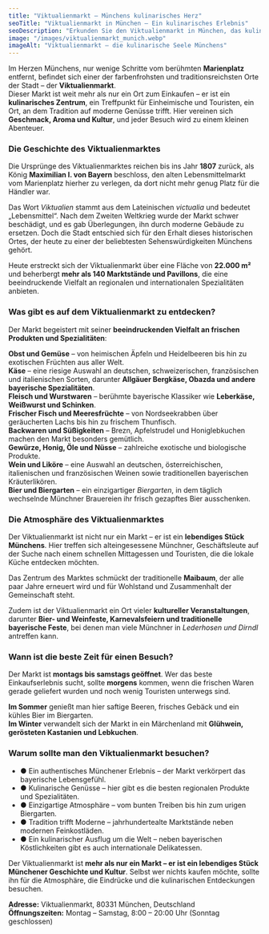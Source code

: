 ```yaml
---
title: "Viktualienmarkt – Münchens kulinarisches Herz"
seoTitle: "Viktualienmarkt in München – Ein kulinarisches Erlebnis"
seoDescription: "Erkunden Sie den Viktualienmarkt in München, das kulinarische Herz der Stadt. Entdecken Sie frische Produkte, lokale Spezialitäten und einzigartige gastronomische Erlebnisse."
image: "/images/viktualienmarkt_munich.webp"
imageAlt: "Viktualienmarkt – die kulinarische Seele Münchens"
---
```


Im Herzen Münchens, nur wenige Schritte vom berühmten **Marienplatz** entfernt, befindet sich einer der farbenfrohsten und traditionsreichsten Orte der Stadt – der **Viktualienmarkt**.  
Dieser Markt ist weit mehr als nur ein Ort zum Einkaufen – er ist ein **kulinarisches Zentrum**, ein Treffpunkt für Einheimische und Touristen, ein Ort, an dem Tradition auf moderne Genüsse trifft. Hier vereinen sich **Geschmack, Aroma und Kultur**, und jeder Besuch wird zu einem kleinen Abenteuer.  

### Die Geschichte des Viktualienmarktes  

Die Ursprünge des Viktualienmarktes reichen bis ins Jahr **1807** zurück, als König **Maximilian I. von Bayern** beschloss, den alten Lebensmittelmarkt vom Marienplatz hierher zu verlegen, da dort nicht mehr genug Platz für die Händler war.  

Das Wort *Viktualien* stammt aus dem Lateinischen *victualia* und bedeutet „Lebensmittel“. Nach dem Zweiten Weltkrieg wurde der Markt schwer beschädigt, und es gab Überlegungen, ihn durch moderne Gebäude zu ersetzen. Doch die Stadt entschied sich für den Erhalt dieses historischen Ortes, der heute zu einer der beliebtesten Sehenswürdigkeiten Münchens gehört.  

Heute erstreckt sich der Viktualienmarkt über eine Fläche von **22.000 m²** und beherbergt **mehr als 140 Marktstände und Pavillons**, die eine beeindruckende Vielfalt an regionalen und internationalen Spezialitäten anbieten.  

### Was gibt es auf dem Viktualienmarkt zu entdecken?  

Der Markt begeistert mit seiner **beeindruckenden Vielfalt an frischen Produkten und Spezialitäten**:  

**Obst und Gemüse** – von heimischen Äpfeln und Heidelbeeren bis hin zu exotischen Früchten aus aller Welt.  
**Käse** – eine riesige Auswahl an deutschen, schweizerischen, französischen und italienischen Sorten, darunter **Allgäuer Bergkäse, Obazda und andere bayerische Spezialitäten**.  
**Fleisch und Wurstwaren** – berühmte bayerische Klassiker wie **Leberkäse, Weißwurst und Schinken**.  
**Frischer Fisch und Meeresfrüchte** – von Nordseekrabben über geräucherten Lachs bis hin zu frischem Thunfisch.  
**Backwaren und Süßigkeiten** – Brezn, Apfelstrudel und Honiglebkuchen machen den Markt besonders gemütlich.  
**Gewürze, Honig, Öle und Nüsse** – zahlreiche exotische und biologische Produkte.  
**Wein und Liköre** – eine Auswahl an deutschen, österreichischen, italienischen und französischen Weinen sowie traditionellen bayerischen Kräuterlikören.  
**Bier und Biergarten** – ein einzigartiger *Biergarten*, in dem täglich wechselnde Münchner Brauereien ihr frisch gezapftes Bier ausschenken.  

### Die Atmosphäre des Viktualienmarktes  

Der Viktualienmarkt ist nicht nur ein Markt – er ist ein **lebendiges Stück Münchens**. 
Hier treffen sich alteingesessene Münchner, Geschäftsleute auf der Suche nach einem schnellen Mittagessen und Touristen, die die lokale Küche entdecken möchten.  

Das Zentrum des Marktes schmückt der traditionelle **Maibaum**, der alle paar Jahre erneuert wird und für Wohlstand und Zusammenhalt der Gemeinschaft steht.  

Zudem ist der Viktualienmarkt ein Ort vieler **kultureller Veranstaltungen**, darunter **Bier- und Weinfeste, Karnevalsfeiern und traditionelle bayerische Feste**, bei denen man viele Münchner in *Lederhosen und Dirndl* antreffen kann.  

### Wann ist die beste Zeit für einen Besuch?  

Der Markt ist **montags bis samstags geöffnet**. Wer das beste Einkaufserlebnis sucht, sollte **morgens** kommen, wenn die frischen Waren gerade geliefert wurden und noch wenig Touristen unterwegs sind.  

**Im Sommer** genießt man hier saftige Beeren, frisches Gebäck und ein kühles Bier im Biergarten.  
**Im Winter** verwandelt sich der Markt in ein Märchenland mit **Glühwein, gerösteten Kastanien und Lebkuchen**.  

### Warum sollte man den Viktualienmarkt besuchen?  

- ● Ein authentisches Münchener Erlebnis – der Markt verkörpert das bayerische Lebensgefühl.  
- ● Kulinarische Genüsse – hier gibt es die besten regionalen Produkte und Spezialitäten.  
- ● Einzigartige Atmosphäre – vom bunten Treiben bis hin zum urigen Biergarten.  
- ● Tradition trifft Moderne – jahrhundertealte Marktstände neben modernen Feinkostläden.  
- ● Ein kulinarischer Ausflug um die Welt – neben bayerischen Köstlichkeiten gibt es auch internationale Delikatessen.  

Der Viktualienmarkt ist **mehr als nur ein Markt – er ist ein lebendiges Stück Münchener Geschichte und Kultur**. Selbst wer nichts kaufen möchte, sollte ihn für die Atmosphäre, die Eindrücke und die kulinarischen Entdeckungen besuchen.  

**Adresse:** Viktualienmarkt, 80331 München, Deutschland  
**Öffnungszeiten:** Montag – Samstag, 8:00 – 20:00 Uhr (Sonntag geschlossen)  
